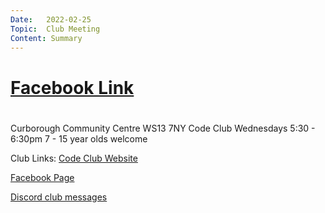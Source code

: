 ```yaml
---
Date:   2022-02-25
Topic:  Club Meeting
Content: Summary
---
```



# [Facebook Link](https://www.facebook.com/1481985248595237/posts/4645244508935946/)

#
Curborough Community Centre
WS13 7NY
Code Club
Wednesdays 5:30 - 6:30pm
7 - 15 year olds welcome

Club Links:
[Code Club Website](https://lichfield-code-club.github.io/)

[Facebook Page](https://www.facebook.com/LichfieldCoders)

[Discord club messages](https://discord.gg/szz6xGK)
